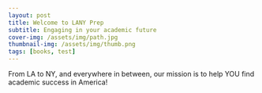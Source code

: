 ```yaml
---
layout: post
title: Welcome to LANY Prep
subtitle: Engaging in your academic future
cover-img: /assets/img/path.jpg
thumbnail-img: /assets/img/thumb.png
tags: [books, test]
---
```


From LA to NY, and everywhere in between, our mission is to help YOU find academic success in America!
